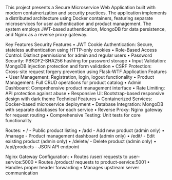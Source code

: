This project presents a Secure Microservice Web Application built with modern 
containerization and security practices. The application implements a distributed architecture 
using Docker containers, featuring separate microservices for user authentication and product 
management. The system employs JWT-based authentication, MongoDB for data persistence, 
and Nginx as a reverse proxy gateway.

 Key Features 
 Security Features 
• JWT Cookie Authentication: Secure, stateless authentication using HTTP-only cookies 
• Role-Based Access Control: Distinct permissions for admin and regular users 
• Password Security: PBKDF2-SHA256 hashing for password storage 
• Input Validation: MongoDB injection protection and form validation 
• CSRF Protection: Cross-site request forgery prevention using Flask-WTF 
Application Features 
• User Management: Registration, login, logout functionality 
• Product Management: Full CRUD operations for product catalog 
• Admin Dashboard: Comprehensive product management interface 
• Rate Limiting: API protection against abuse 
• Responsive UI: Bootstrap-based responsive design with dark theme 
Technical Features 
• Containerized Services: Docker-based microservice deployment 
• Database Integration: MongoDB with separate databases for each service 
• Reverse Proxy: Nginx gateway for request routing 
• Comprehensive Testing: Unit tests for core functionality

Routes: 
• / - Public product listing 
• /add - Add new product (admin only) 
• /manage - Product management dashboard (admin only) 
• /edit/<id> - Edit existing product (admin only) 
• /delete/<id> - Delete product (admin only) 
• /api/products - JSON API endpoint

 Nginx Gateway 
Configuration: 
• Routes /user/ requests to user-service:5000 
• Routes /product/ requests to product-service:5001 
• Handles proper header forwarding 
• Manages upstream server communication 
